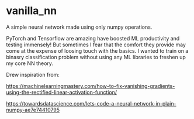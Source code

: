 # vanilla_nn
A simple neural network made using only numpy operations. 

PyTorch and Tensorflow are amazing have boosted ML productivity and testing immensely! But sometimes I fear that the comfort they provide may come at the expense of loosing touch with the basics. I wanted to train on a binasry classification problem without using any ML libraries to freshen up my core NN theory.

Drew inspiration from:

https://machinelearningmastery.com/how-to-fix-vanishing-gradients-using-the-rectified-linear-activation-function/

https://towardsdatascience.com/lets-code-a-neural-network-in-plain-numpy-ae7e74410795
